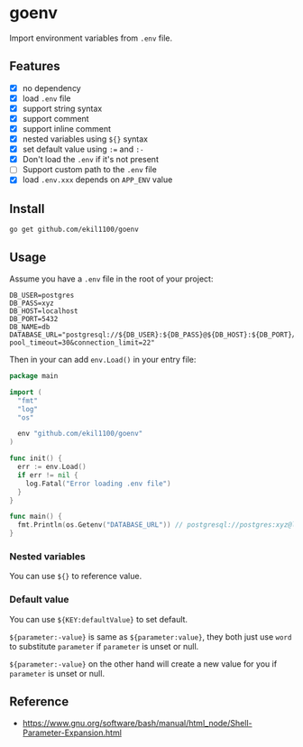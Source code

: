 # goenv

Import environment variables from `.env` file.

## Features

- [x] no dependency
- [x] load `.env` file
- [x] support string syntax
- [x] support comment
- [x] support inline comment
- [x] nested variables using `${}` syntax
- [x] set default value using `:=` and `:-`
- [x] Don't load the `.env` if it's not present
- [ ] Support custom path to the `.env` file
- [x] load `.env.xxx` depends on `APP_ENV` value

## Install

```shell
go get github.com/ekil1100/goenv
```

## Usage

Assume you have a `.env` file in the root of your project:

```shell
DB_USER=postgres
DB_PASS=xyz
DB_HOST=localhost
DB_PORT=5432
DB_NAME=db
DATABASE_URL="postgresql://${DB_USER}:${DB_PASS}@${DB_HOST}:${DB_PORT}/${DB_NAME}?pool_timeout=30&connection_limit=22"
```

Then in your can add `env.Load()` in your entry file:

```go
package main

import (
  "fmt"
  "log"
  "os"

  env "github.com/ekil1100/goenv"
)

func init() {
  err := env.Load()
  if err != nil {
    log.Fatal("Error loading .env file")
  }
}

func main() {
  fmt.Println(os.Getenv("DATABASE_URL")) // postgresql://postgres:xyz@localhost:5432/db?pool_timeout=30&connection_limit=22
}
```

### Nested variables

You can use `${}` to reference value.

### Default value

You can use `${KEY:defaultValue}` to set default.

`${parameter:-value}` is same as `${parameter:value}`, they both just use `word` to substitute `parameter`
if `parameter` is unset or null.

`${parameter:-value}` on the other hand will create a new value for you if `parameter` is unset or null.

## Reference

- https://www.gnu.org/software/bash/manual/html_node/Shell-Parameter-Expansion.html
